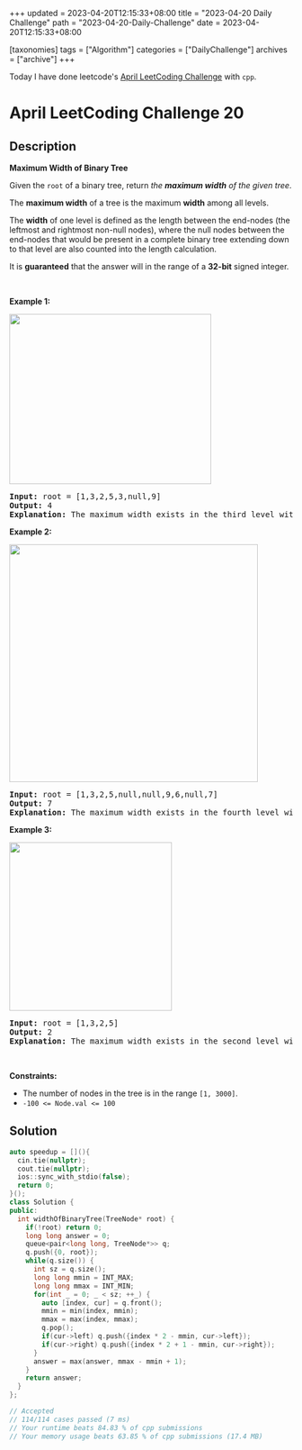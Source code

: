 +++
updated = 2023-04-20T12:15:33+08:00
title = "2023-04-20 Daily Challenge"
path = "2023-04-20-Daily-Challenge"
date = 2023-04-20T12:15:33+08:00

[taxonomies]
tags = ["Algorithm"]
categories = ["DailyChallenge"]
archives = ["archive"]
+++

Today I have done leetcode's [April LeetCoding Challenge](https://leetcode.com/problems/maximum-width-of-binary-tree/) with `cpp`.

<!-- more -->

# April LeetCoding Challenge 20

## Description

**Maximum Width of Binary Tree**

<p>Given the <code>root</code> of a binary tree, return <em>the <strong>maximum width</strong> of the given tree</em>.</p>

<p>The <strong>maximum width</strong> of a tree is the maximum <strong>width</strong> among all levels.</p>

<p>The <strong>width</strong> of one level is defined as the length between the end-nodes (the leftmost and rightmost non-null nodes), where the null nodes between the end-nodes that would be present in a complete binary tree extending down to that level are also counted into the length calculation.</p>

<p>It is <strong>guaranteed</strong> that the answer will in the range of a <strong>32-bit</strong> signed integer.</p>

<p>&nbsp;</p>
<p><strong class="example">Example 1:</strong></p>
<img alt="" src="https://assets.leetcode.com/uploads/2021/05/03/width1-tree.jpg" style="width: 359px; height: 302px;" />
<pre>
<strong>Input:</strong> root = [1,3,2,5,3,null,9]
<strong>Output:</strong> 4
<strong>Explanation:</strong> The maximum width exists in the third level with length 4 (5,3,null,9).
</pre>

<p><strong class="example">Example 2:</strong></p>
<img alt="" src="https://assets.leetcode.com/uploads/2022/03/14/maximum-width-of-binary-tree-v3.jpg" style="width: 442px; height: 422px;" />
<pre>
<strong>Input:</strong> root = [1,3,2,5,null,null,9,6,null,7]
<strong>Output:</strong> 7
<strong>Explanation:</strong> The maximum width exists in the fourth level with length 7 (6,null,null,null,null,null,7).
</pre>

<p><strong class="example">Example 3:</strong></p>
<img alt="" src="https://assets.leetcode.com/uploads/2021/05/03/width3-tree.jpg" style="width: 289px; height: 299px;" />
<pre>
<strong>Input:</strong> root = [1,3,2,5]
<strong>Output:</strong> 2
<strong>Explanation:</strong> The maximum width exists in the second level with length 2 (3,2).
</pre>

<p>&nbsp;</p>
<p><strong>Constraints:</strong></p>

<ul>
	<li>The number of nodes in the tree is in the range <code>[1, 3000]</code>.</li>
	<li><code>-100 &lt;= Node.val &lt;= 100</code></li>
</ul>


## Solution

``` cpp
auto speedup = [](){
  cin.tie(nullptr);
  cout.tie(nullptr);
  ios::sync_with_stdio(false);
  return 0;
}();
class Solution {
public:
  int widthOfBinaryTree(TreeNode* root) {
    if(!root) return 0;
    long long answer = 0;
    queue<pair<long long, TreeNode*>> q;
    q.push({0, root});
    while(q.size()) {
      int sz = q.size();
      long long mmin = INT_MAX;
      long long mmax = INT_MIN;
      for(int _ = 0; _ < sz; ++_) {
        auto [index, cur] = q.front();
        mmin = min(index, mmin);
        mmax = max(index, mmax);
        q.pop();
        if(cur->left) q.push({index * 2 - mmin, cur->left});
        if(cur->right) q.push({index * 2 + 1 - mmin, cur->right});
      }
      answer = max(answer, mmax - mmin + 1);
    }
    return answer;
  }
};

// Accepted
// 114/114 cases passed (7 ms)
// Your runtime beats 84.83 % of cpp submissions
// Your memory usage beats 63.85 % of cpp submissions (17.4 MB)
```

